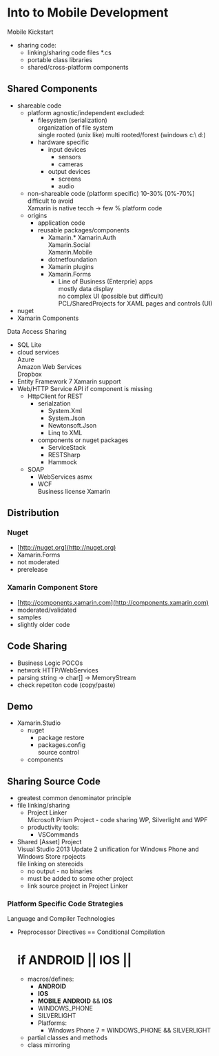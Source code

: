 # Into to Mobile Development

Mobile Kickstart

*	sharing code:
	*	linking/sharing code files *.cs
	*	portable class libraries
	*	shared/cross-platform components
	
## Shared Components

*	shareable code
	*	platform agnostic/independent
		excluded:
		*	filesystem (serialization)	
			organization of file system 		
			single rooted	(unix like) 
			multi rooted/forest (windows c:\ d:\)
		*	hardware specific 	
			*	input devices
				*	sensors		
				*	cameras		
			*	output devices		
				*	screens		
				*	audio
	*	non-shareable code (platform specific)
		10-30% [0%-70%]		
		difficult to avoid		
		Xamarin is native tecch ->  few % platform code			
	*	origins		
		*	application code 	
		*	reusable packages/components		
			*	Xamarin.*
				Xamarin.Auth		
				Xamarin.Social		
				Xamarin.Mobile		
			*	dotnetfoundation		
			*	Xamarin plugins			
			*	Xamarin.Forms		
				*	Line of Business (Enterprie) apps		
					mostly data display		
					no complex UI (possible but difficult)		
					PCL/SharedProjects for XAML pages and controls	(UI)		
*	nuget
*	Xamarin Components


Data Access Sharing

*	SQL Lite
*	cloud services		
	Azure	
	Amazon Web Services		
	Dropbox
*	Entity Framework 7
	Xamarin support
*	Web/HTTP Service API if component is missing		
	*	HttpClient for REST
		*	serialzation 
			*	System.Xml		
			*	System.Json		
			*	Newtonsoft.Json		
			*	Linq to XML
		*	components or nuget packages			
			*	ServiceStack
			*	RESTSharp
			*	Hammock
	*	SOAP
		*	WebServices asmx
		*	WCF		
			Business license Xamarin	
		
##	Distribution

### Nuget

*	[http://nuget.org](http://nuget.org)
*	Xamarin.Forms
*	not moderated		
*	prerelease

### Xamarin Component Store

*	[http://components.xamarin.com](http://components.xamarin.com)
*	moderated/validated		
*	samples
*	slightly older code

## Code Sharing 

*	Business Logic POCOs
*	network HTTP/WebServices
*	parsing	
	string -> char[] -> MemoryStream
*	check repetiton code (copy/paste)


## Demo

*	Xamarin.Studio	
	*	nuget			
		*	package restore		
		*	packages.config		
			source control
	*	components		
	
	
	
## Sharing Source Code

*	greatest common denominator principle
*	file linking/sharing	
	*	Project Linker	
		Microsoft Prism Project	- code sharing WP, Silverlight and WPF
	*	productivity tools:
		*	VSCommands		
*	Shared [Asset] Project		
	Visual Studio 2013 Update 2 
	unification for Windows Phone and Windows Store rpojects		
	file linking on stereoids
	*	no output - no binaries
	*	must be added to some other project
	*	link source project in Project Linker
	
	
### Platform Specific Code Strategies

Language and Compiler Technologies

*	Preprocessor Directives == Conditional Compilation
	# if __ANDROID__ || __IOS__ ||
	*	macros/defines:
		*	__ANDROID__
		*	__IOS__
		*	__MOBILE__
			__ANDROID__ && __IOS__
		*	WINDOWS_PHONE		
		*	SILVERLIGHT			
		*	Platforms:		
			*	Windows Phone 7 = WINDOWS_PHONE && SILVERLIGHT		
	*	partial classes and methods
	*	class mirroring
	
	
